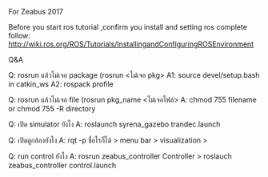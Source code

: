 For Zeabus 2017


Before you start ros tutorial ,confirm you install and setting ros complete follow:
	http://wiki.ros.org/ROS/Tutorials/InstallingandConfiguringROSEnvironment
	
Q&A

Q:  rosrun แล้วไม่เจอ package (rosrun <ไม่เจอ pkg>
A1: source devel/setup.bash in catkin_ws 
A2: rospack profile

Q: rosrun แล้วไม่เจอ file (rosrun pkg_name <ไม่เจอไฟล์>
A: chmod 755 filename or chmod 755 -R directory

Q: เปิด simulator ยังไง
A: roslaunch syrena_gazebo trandec.launch

Q: เปิดดูกล้องยังไง
A: rqt -p ชื่อไรก็ได้ > menu bar > visualization > 

Q: run control ยังไง
A: rosrun zeabus_controller Controller > roslauch zeabus_controller control.launch
